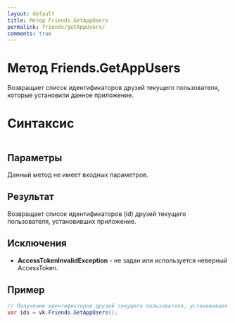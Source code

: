 ```yaml
---
layout: default
title: Метод Friends.GetAppUsers
permalink: friends/getAppUsers/
comments: true
---
```

# Метод Friends.GetAppUsers
Возвращает список идентификаторов друзей текущего пользователя, которые установили данное приложение.

# Синтаксис
```csharp

```

## Параметры
Данный метод не имеет входных параметров.

## Результат
Возвращает список идентификаторов (id) друзей текущего пользователя, установивших приложение.

## Исключения
+ **AccessTokenInvalidException** - не задан или используется неверный AccessToken.

## Пример
```csharp
// Получение идентификторов друзей текущего пользователя, установивших приложение.
var ids = vk.Friends.GetAppUsers();
```
